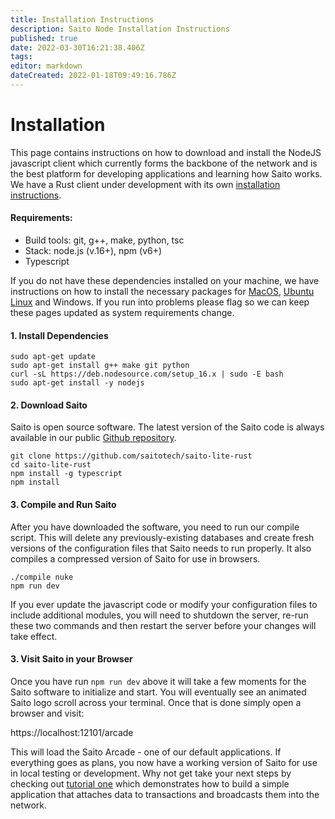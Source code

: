 ```yaml
---
title: Installation Instructions
description: Saito Node Installation Instructions
published: true
date: 2022-03-30T16:21:38.406Z
tags: 
editor: markdown
dateCreated: 2022-01-18T09:49:16.786Z
---
```



# Installation

This page contains instructions on how to download and install the NodeJS javascript client which currently forms the backbone of the network and is the best platform for developing applications and learning how Saito works. We have a Rust client under development with its own [installation instructions](https://wiki.saito.io/en/tech/installation-rust).

#### Requirements:

* Build tools: git, g++, make, python, tsc
* Stack: node.js (v.16+), npm (v6+)
* Typescript

If you do not have these dependencies installed on your machine, we have instructions on how to install the necessary packages for [MacOS](/tech/installation/mac), [Ubuntu Linux](/tech/installation/linux) and Windows. If you run into problems please flag so we can keep these pages updated as system requirements change.

#### 1. Install Dependencies

```
sudo apt-get update
sudo apt-get install g++ make git python
curl -sL https://deb.nodesource.com/setup_16.x | sudo -E bash
sudo apt-get install -y nodejs
```

#### 2. Download Saito

Saito is open source software. The latest version of the Saito code is always available in our public [Github repository](https://github.com/saitotech/saito-lite-rust).

```
git clone https://github.com/saitotech/saito-lite-rust
cd saito-lite-rust
npm install -g typescript 
npm install
```

#### 3. Compile and Run Saito

After you have downloaded the software, you need to run our compile script. This will delete any previously-existing databases and create fresh versions of the configuration files that Saito needs to run properly. It also compiles a compressed version of Saito for use in browsers.

```
./compile nuke
npm run dev
```

If you ever update the javascript code or modify your configuration files to include additional modules, you will need to shutdown the server, re-run these two commands and then restart the server before your changes will take effect.


#### 3. Visit Saito in your Browser

Once you have run `npm run dev` above it will take a few moments for the Saito software to initialize and start. You will eventually see an animated Saito logo scroll across your terminal. Once that is done simply open a browser and visit:

https://localhost:12101/arcade

This will load the Saito Arcade - one of our default applications. If everything goes as plans, you now have a working version of Saito for use in local testing or development. Why not get take your next steps by checking out [tutorial one](https://wiki.saito.io/en/tech/tutorial-1-deploy-install-application) which demonstrates how to build a simple application that attaches data to transactions and broadcasts them into the network.
